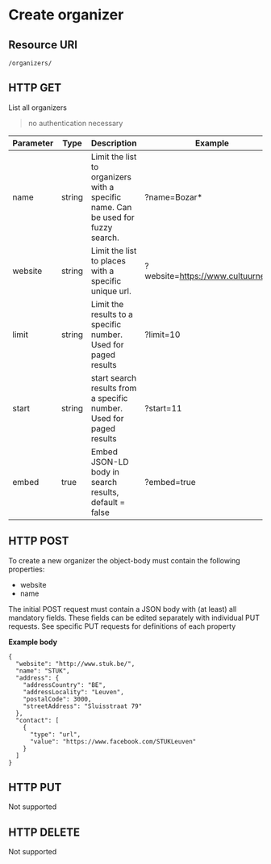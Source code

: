 ---
---

# Create organizer

## Resource URI

```
/organizers/
```

## HTTP GET

List all organizers
> no authentication necessary

| Parameter	| Type | Description | Example |
| -- |--|--|--|
| name | string | Limit the list to organizers with a specific name. Can be used for fuzzy search. |?name=Bozar*|
| website | string | Limit the list to places with a specific unique url. |?website=https://www.cultuurnet.be|
| limit | string | Limit the results to a specific number. Used for paged results |?limit=10|
| start | string | start search results from a specific number. Used for paged results |?start=11|
| embed | true | Embed JSON-LD body in search results, default = false |?embed=true|


## HTTP POST

To create a new organizer the object-body must contain the following properties:
- website
- name


The initial POST request must contain a JSON body with (at least) all mandatory fields. These fields can be edited separately with individual PUT requests.
See specific PUT requests for definitions of each property

**Example body**

```
{
  "website": "http://www.stuk.be/",
  "name": "STUK",
  "address": {
    "addressCountry": "BE",
    "addressLocality": "Leuven",
    "postalCode": 3000,
    "streetAddress": "Sluisstraat 79"
  },
  "contact": [
    {
      "type": "url",
      "value": "https://www.facebook.com/STUKLeuven"
    }
  ]
}
```

## HTTP PUT

Not supported

## HTTP DELETE

Not supported
